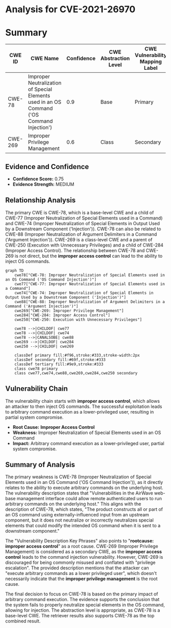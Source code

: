 # Analysis for CVE-2021-26970

# Summary
| CWE ID | CWE Name | Confidence | CWE Abstraction Level | CWE Vulnerability Mapping Label | CWE-Vulnerability Mapping Notes |
|---|---|---|---|---|---|
| CWE-78 | Improper Neutralization of Special Elements used in an OS Command ('OS Command Injection') | 0.9 | Base | Primary | Allowed |
| CWE-269 | Improper Privilege Management | 0.6 | Class | Secondary | Discouraged |

## Evidence and Confidence

*   **Confidence Score:** 0.75
*   **Evidence Strength:** MEDIUM

## Relationship Analysis
The primary CWE is CWE-78, which is a base-level CWE and a child of CWE-77 (Improper Neutralization of Special Elements used in a Command) and CWE-74 (Improper Neutralization of Special Elements in Output Used by a Downstream Component ('Injection')). CWE-78 can also be related to CWE-88 (Improper Neutralization of Argument Delimiters in a Command ('Argument Injection')). CWE-269 is a class-level CWE and a parent of CWE-250 (Execution with Unnecessary Privileges) and a child of CWE-284 (Improper Access Control). The relationship between CWE-78 and CWE-269 is not direct, but the **improper access control** can lead to the ability to inject OS commands.

```mermaid
graph TD
    cwe78["CWE-78: Improper Neutralization of Special Elements used in an OS Command ('OS Command Injection')"]
    cwe77["CWE-77: Improper Neutralization of Special Elements used in a Command"]
    cwe74["CWE-74: Improper Neutralization of Special Elements in Output Used by a Downstream Component ('Injection')"]
    cwe88["CWE-88: Improper Neutralization of Argument Delimiters in a Command ('Argument Injection')"]
    cwe269["CWE-269: Improper Privilege Management"]
    cwe284["CWE-284: Improper Access Control"]
    cwe250["CWE-250: Execution with Unnecessary Privileges"]
    
    cwe78 -->|CHILDOF| cwe77
    cwe78 -->|CHILDOF| cwe74
    cwe78 -->|CANALSOBE| cwe88
    cwe269 -->|CHILDOF| cwe284
    cwe250 -->|CHILDOF| cwe269
    
    classDef primary fill:#f96,stroke:#333,stroke-width:2px
    classDef secondary fill:#69f,stroke:#333
    classDef tertiary fill:#9e9,stroke:#333
    class cwe78 primary
    class cwe77,cwe74,cwe88,cwe269,cwe284,cwe250 secondary
```

## Vulnerability Chain
The vulnerability chain starts with **improper access control**, which allows an attacker to then inject OS commands. The successful exploitation leads to arbitrary command execution as a lower-privileged user, resulting in partial system compromise.
  - **Root Cause:** **Improper Access Control**
  - **Weakness:** Improper Neutralization of Special Elements used in an OS Command
  - **Impact:** Arbitrary command execution as a lower-privileged user, partial system compromise.

## Summary of Analysis
The primary weakness is CWE-78 (Improper Neutralization of Special Elements used in an OS Command ('OS Command Injection')), as it directly relates to the ability to execute arbitrary commands on the underlying host. The vulnerability description states that "Vulnerabilities in the AirWave web-base management interface could allow remote authenticated users to run arbitrary commands on the underlying host." This aligns with the description of CWE-78, which states, "The product constructs all or part of an OS command using externally-influenced input from an upstream component, but it does not neutralize or incorrectly neutralizes special elements that could modify the intended OS command when it is sent to a downstream component."

The "Vulnerability Description Key Phrases" also points to "**rootcause:** **improper access control**" as a root cause. CWE-269 (Improper Privilege Management) is considered as a secondary CWE, as the **improper access control** leads to the command injection vulnerability. However, CWE-269 is discouraged for being commonly misused and conflated with "privilege escalation". The provided description mentions that the attacker can "execute arbitrary commands as a lower privileged user", which doesn't necessarily indicate that the **improper privilege management** is the root cause.

The final decision to focus on CWE-78 is based on the primary impact of arbitrary command execution. The evidence supports the conclusion that the system fails to properly neutralize special elements in the OS command, allowing for injection. The abstraction level is appropriate, as CWE-78 is a base-level CWE. The retriever results also supports CWE-78 as the top combined result.